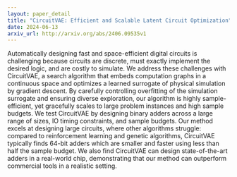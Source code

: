 ```yaml
---
layout: paper_detail
title: "CircuitVAE: Efficient and Scalable Latent Circuit Optimization"
date: 2024-06-13
arxiv_url: http://arxiv.org/abs/2406.09535v1
---
```


Automatically designing fast and space-efficient digital circuits is challenging because circuits are discrete, must exactly implement the desired logic, and are costly to simulate. We address these challenges with CircuitVAE, a search algorithm that embeds computation graphs in a continuous space and optimizes a learned surrogate of physical simulation by gradient descent. By carefully controlling overfitting of the simulation surrogate and ensuring diverse exploration, our algorithm is highly sample-efficient, yet gracefully scales to large problem instances and high sample budgets. We test CircuitVAE by designing binary adders across a large range of sizes, IO timing constraints, and sample budgets. Our method excels at designing large circuits, where other algorithms struggle: compared to reinforcement learning and genetic algorithms, CircuitVAE typically finds 64-bit adders which are smaller and faster using less than half the sample budget. We also find CircuitVAE can design state-of-the-art adders in a real-world chip, demonstrating that our method can outperform commercial tools in a realistic setting.
